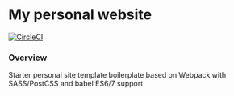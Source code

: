 # My personal website

[![CircleCI](https://circleci.com/gh/mingomax/personalsite/tree/circleci-project-setup.svg?style=svg)](https://circleci.com/gh/mingomax/personalsite/tree/circleci-project-setup)

### Overview

Starter personal site template boilerplate based on Webpack with SASS/PostCSS and babel ES6/7 support

